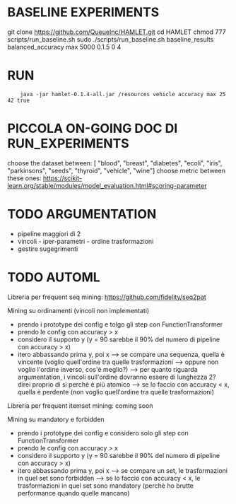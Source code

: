 # BASELINE EXPERIMENTS

git clone https://github.com/QueueInc/HAMLET.git
cd HAMLET
chmod 777 scripts/run_baseline.sh
sudo ./scripts/run_baseline.sh baseline_results balanced_accuracy max 5000 0.1.5 0 4
# RUN

        java -jar hamlet-0.1.4-all.jar /resources vehicle accuracy max 25 42 true

# PICCOLA ON-GOING DOC DI RUN_EXPERIMENTS
choose the dataset between: [
        "blood",
        "breast",
        "diabetes",
        "ecoli",
        "iris",
        "parkinsons",
        "seeds",
        "thyroid",
        "vehicle",
        "wine"]
choose metric between these ones: https://scikit-learn.org/stable/modules/model_evaluation.html#scoring-parameter

# TODO ARGUMENTATION
- pipeline maggiori di 2
- vincoli
        - iper-parametri
        - ordine trasformazioni
- gestire sugegrimenti

# TODO AUTOML
Libreria per frequent seq mining: https://github.com/fidelity/seq2pat

Mining su ordinamenti (vincoli non implementati)
- prendo i prototype dei config e tolgo gli step con FunctionTransformer
- prendo le config con accuracy > x
- considero il supporto y (y = 90 sarebbe il 90% del numero di pipeline con accuracy > x)
- itero abbassando prima y, poi x
--> se compare una sequenza, quella è vincente (voglio quell'ordine tra quelle trasformazioni --> oppure non voglio l'ordine inverso, cos'è meglio?)
        --> per quanto riguarda argumentation, i vincoli sull'ordine dovranno essere di lunghezza 2? direi proprio di sì perchè è più atomico
--> se lo faccio con accuracy < x, quella è perdente (non voglio quell'ordine tra quelle trasformazioni)

Libreria per frequent itemset mining: coming soon

Mining su mandatory e forbidden
- prendo i prototype dei config e considero solo gli step con FunctionTransformer
- prendo le config con accuracy > x
- considero il supporto y (y = 90 sarebbe il 90% del numero di pipeline con accuracy > x)
- itero abbassando prima y, poi x
--> se compare un set, le trasformazioni in quel set sono forbidden
--> se lo faccio con accuracy < x, le trasformazioni in quel set sono mandatory (perchè ho brutte performance quando quelle mancano)
